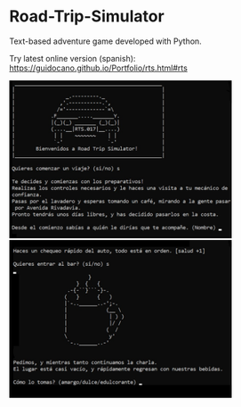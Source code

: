 # Road-Trip-Simulator

Text-based adventure game developed with Python.

Try latest online version (spanish): https://guidocano.github.io/Portfolio/rts.html#rts

<img src="https://github.com/guidocano/Road-Trip-Simulator/blob/main/rts1.jpg" width="400" > <img src="https://github.com/guidocano/Road-Trip-Simulator/blob/main/rts2.jpg" width="400" >
